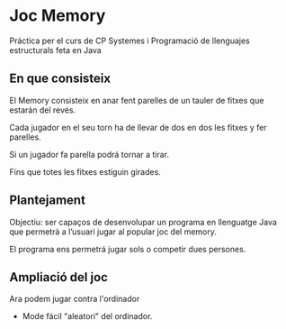 # Joc Memory

Práctica per el curs de CP Systemes i Programació de llenguajes estructurals feta en Java

## En que consisteix

El Memory consisteix en anar fent parelles de un tauler de fitxes que estarán del revés.

Cada jugador en el seu torn ha de llevar de dos en dos les fitxes y fer parelles.

Si un jugador fa parella podrá tornar a tirar.

Fins que totes les fitxes estiguin girades.

## Plantejament

Objectiu: ser capaços de desenvolupar un programa en llenguatge Java que permetrà a l’usuari jugar al popular joc del memory.

El programa ens permetrá jugar sols o competir dues persones.

## Ampliació del joc

Ara podem jugar contra l'ordinador

- Mode fácil "aleatori" del ordinador.
